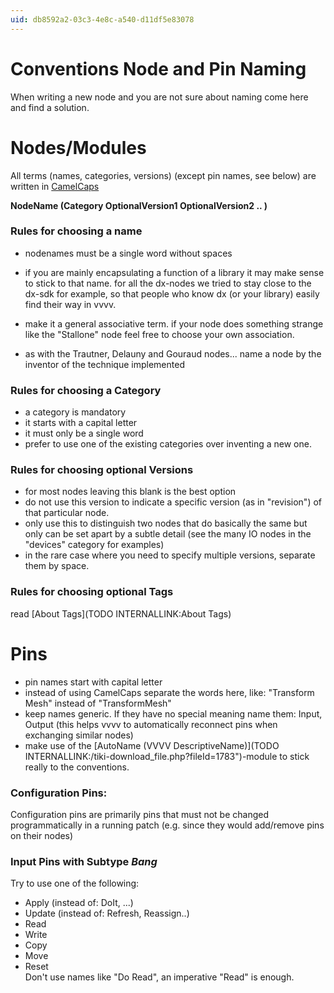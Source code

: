```yaml
---
uid: db8592a2-03c3-4e8c-a540-d11df5e83078
---
```


# Conventions Node and Pin Naming
When writing a new node and you are not sure about naming come here and find a solution.   

# Nodes/Modules
All terms (names, categories, versions) (except pin names, see below) are written in <a href="http://en.wikipedia.org/wiki/CamelCase" class="extURL" target="_blank">CamelCaps</a>  

**NodeName (Category OptionalVersion1 OptionalVersion2 .. )**  
	
### Rules for choosing a name
* nodenames must be a single word without spaces  

* if you are mainly encapsulating a function of a library it may make sense to stick to that name. for all the dx-nodes we tried to stay close to the dx-sdk for example, so that people who know dx (or your library) easily find their way in vvvv.  

* make it a general associative term. if your node does something strange like the "Stallone" node feel free to choose your own association.   

* as with the Trautner, Delauny and Gouraud nodes... name a node by the inventor of the technique implemented  

### Rules for choosing a Category
* a category is mandatory  
* it starts with a capital letter  
* it must only be a single word  
* prefer to use one of the existing categories over inventing a new one.  

### Rules for choosing optional Versions
* for most nodes leaving this blank is the best option  
* do not use this version to indicate a specific version (as in "revision") of that particular node.  
* only use this to distinguish two nodes that do basically the same but only can be set apart by a subtle detail (see the many IO nodes in the "devices" category for examples)  
* in the rare case where you need to specify multiple versions, separate them by space.  


### Rules for choosing optional Tags
read [About Tags](TODO INTERNALLINK:About Tags)  

# Pins 
* pin names start with capital letter   
* instead of using CamelCaps separate the words here, like: "Transform Mesh" instead of "TransformMesh"  
* keep names generic. If they have no special meaning name them: Input, Output (this helps vvvv to automatically reconnect pins when exchanging similar nodes)  
* make use of the [AutoName (VVVV DescriptiveName)](TODO INTERNALLINK:/tiki-download_file.php?fileId=1783")-module to stick really to the conventions.  

### Configuration Pins:
Configuration pins are primarily pins that must not be changed programmatically in a running patch (e.g. since they would add/remove pins on their nodes)  

### Input Pins with Subtype *Bang*
Try to use one of the following:  
* Apply (instead of: DoIt, ...)  
* Update (instead of: Refresh, Reassign..)  
* Read  
* Write  
* Copy  
* Move  
* Reset   
Don't use names like "Do Read", an imperative "Read" is enough. 